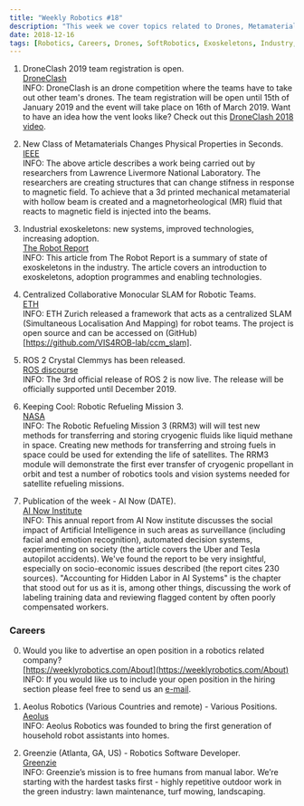```yaml
---
title: "Weekly Robotics #18"
description: "This week we cover topics related to Drones, Metamaterials, Exoskeletons, SLAM, ROS, Space and AI. Happy reading!"
date: 2018-12-16
tags: [Robotics, Careers, Drones, SoftRobotics, Exoskeletons, Industry, SLAM, Sensors, ROS, Space, ISS, AI, ]
---
```


1) DroneClash 2019 team registration is open.
<br>[DroneClash](http://www.droneclash.nl/teams/)<br>
INFO: DroneClash is an drone competition where the teams have to take out other team's drones. The team registration will be open until 15th of January 2019 and the event will take place on 16th of March 2019. Want to have an idea how the vent looks like? Check out this [DroneClash 2018 video](https://youtu.be/PPWMbeK5J7U).

2) New Class of Metamaterials Changes Physical Properties in Seconds.
<br>[IEEE](https://spectrum.ieee.org/tech-talk/robotics/robotics-hardware/new-class-of-metamaterials-changes-physical-properties-in-seconds)<br>
INFO: The above article describes a work being carried out by researchers from Lawrence Livermore National Laboratory. The researchers are creating structures that can change stifness in response to magnetic field. To achieve that a 3d printed mechanical metamaterial with hollow beam is created and a magnetorheological (MR) fluid that reacts to magnetic field is injected into the beams. 

3) Industrial exoskeletons: new systems, improved technologies, increasing adoption.
<br>[The Robot Report](https://www.therobotreport.com/industrial-exoskeletons/)<br>
INFO: This article from The Robot Report is a summary of state of exoskeletons in the industry. The article covers an introduction to exoskeletons, adoption programmes and enabling technologies.

4) Centralized Collaborative Monocular SLAM for Robotic Teams.
<br>[ETH](http://www.v4rl.ethz.ch/research/datasets-code/code--ccm-slam.html)<br>
INFO: ETH Zurich released a framework that acts as a centralized SLAM (Simultaneous Localisation And Mapping) for robot teams. The project is open source and can be accessed on (GitHub)[https://github.com/VIS4ROB-lab/ccm_slam].

5) ROS 2 Crystal Clemmys has been released.
<br>[ROS discourse](https://discourse.ros.org/t/ros-2-crystal-clemmys-released/7137)<br>
INFO: The 3rd official release of ROS 2 is now live. The release will be officially supported until December 2019.

6) Keeping Cool: Robotic Refueling Mission 3.
<br>[NASA](https://www.nasa.gov/mission_pages/station/research/news/rrm3)<br>
INFO: The Robotic Refueling Mission 3 (RRM3) will will test new methods for transferring and storing cryogenic fluids like liquid methane in space. Creating new methods for transferring and stroing fuels in space could be used for extending the life of satellites. The RRM3 module will demonstrate the first ever transfer of cryogenic propellant in orbit and test a number of robotics tools and vision systems needed for satellite refueling missions.

7) Publication of the week - AI Now (DATE).
<br>[AI Now Institute](https://ainowinstitute.org/AI_Now_2018_Report.pdf)<br>
INFO: This annual report from AI Now institute discusses the social impact of Artificial Intelligence in such areas as surveillance (including facial and emotion recognition), automated decision systems, experimenting on society (the article covers the Uber and Tesla autopilot accidents). We've found the report to be very insightful, especially on socio-economic issues described (the report cites 230 sources). "Accounting for Hidden Labor in AI Systems" is the chapter that stood out for us as it is, among other things, discussing the work of labeling training data and reviewing flagged content by often poorly compensated workers.


### Careers

0) Would you like to advertise an open position in a robotics related company?
<br>[https://weeklyrobotics.com/About](https://weeklyrobotics.com/About)<br>
INFO: If you would like us to include your open position in the hiring section please feel free to send us an [e-mail](mailto:careers@weeklyrobotics.com).

1) Aeolus Robotics (Various Countries and remote) - Various Positions.
<br>[Aeolus](http://aeolusbot.com/careers/)<br>
INFO: Aeolus Robotics was founded to bring the first generation of household robot assistants into homes.

2) Greenzie (Atlanta, GA, US) - Robotics Software Developer.
<br>[Greenzie](https://www.greenzie.co/robotics-software-developer)<br>
INFO: Greenzie’s mission is to free humans from manual labor. We’re starting with the hardest tasks first - highly repetitive outdoor work in the green industry: lawn maintenance, turf mowing, landscaping.
